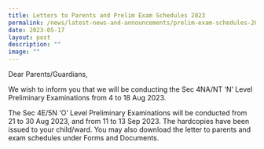 ```yaml
---
title: Letters to Parents and Prelim Exam Schedules 2023
permalink: /news/latest-news-and-announcements/prelim-exam-schedules-2023/
date: 2023-05-17
layout: post
description: ""
image: ""
---
```

<p>Dear Parents/Guardians,</p>
<p>We wish to inform you that we will be conducting the Sec 4NA/NT ‘N’ Level Preliminary Examinations from 4 to 18 Aug 2023.</p>
<p>The Sec 4E/5N ‘O’ Level Preliminary Examinations will be conducted from 21 to 30 Aug 2023, and from 11 to 13 Sep 2023. The hardcopies have been issued to your child/ward. You may also download the letter to parents and exam schedules under Forms and Documents.</p>